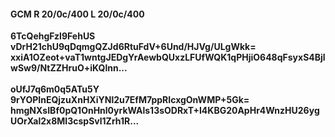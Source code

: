 #### GCM R 20/0c/400 L 20/0c/400
**6TcQehgFzl9FehUS**<br/>**vDrH21chU9qDqmgQZJd6RtuFdV+6Und/HJVg/ULgWkk=**<br/>**xxiA1OZeot+vaT1wntgJEDgYrAewbQUxzLFUfWQK1qPHjiO648qFsyxS4BjlwSw9/NtZZHruO+iKQlnn...**<br/><br/>
**oUfJ7q6m0q5ATu5Y**<br/>**9rYOPInEQjzuXnHXiYNl2u7EfM7ppRIcxgOnWMP+5Gk=**<br/>**hmgNXsIBf0pQ1OnHnl0yrkWAls13sODRxT+I4KBG20ApHr4WnzHU26ygUOrXal2x8MI3cspSvl1Zrh1R...**